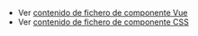  - Ver [contenido de fichero de componente Vue](./zformtextarea.vue)
 - Ver [contenido de fichero de componente CSS](./zformtextarea.css)
